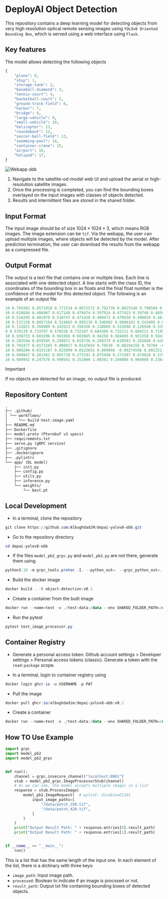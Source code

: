 # DeployAI Object Detection

This repository contains a deep learning model for detecting objects from very high resolution optical remote sensing images using `YOLOv8 Oriented Bounding Box`, which is served using a web interface using `Flask`.

## Key features

The model allows detecting the following objects

```python
{
    "plane": 0,
    "ship": 1,
    "storage-tank": 2,
    "baseball-diamond": 3,
    "tennis-court": 4,
    "basketball-court": 5,
    "ground-track-field": 6,
    "harbor": 7,
    "bridge": 8,
    "large-vehicle": 9,
    "small-vehicle": 10,
    "helicopter": 11,
    "roundabout": 12,
    "soccer-ball-field": 13,
    "swimming-pool": 14,
    "container-crane": 15,
    "airport": 16,
    "helipad": 17,
}
```

![Webapp obb](imgs/obb-web-sample.png)

1. Navigate to the satellite-od-model web UI and upload the aerial or high-resolution satellite images.
2. Once the processing is completed, you can find the bounding boxes overlayed on the input images with classes of objects detected.
3. Results and intermittent files are stored in the shared folder.

## Input Format

The input image should be of size $1024\times1024\times3$, which means RGB images. The image extension can be `tif`. Via the webapp, the user can upload multiple images, where objects will be detected by the model. After prediction termination, the user can download the results from the webapp as a compressed file.

## Output Format

The output is a text file that contains one or multiple lines. Each line is associated with one detected object. A line starts with the class ID, the coordinates of the bounding box in as floats and the final float number is the confidence of the model for this detected object. The following is an example of an output file

```powershell
10 0.769302 0.0571918 0.771534 0.0672572 0.792736 0.0625548 0.790504 0.0524893 0.76106
10 0.616684 0.486967 0.617148 0.478474 0.597924 0.477423 0.59746 0.485916 0.750721
10 0.510295 0.481979 0.510747 0.471428 0.490472 0.470558 0.490019 0.481109 0.548859
10 0.522158 0.0857164 0.524665 0.095236 0.546002 0.0896183 0.543495 0.0800987 0.545464
10 0.132021 0.358989 0.143523 0.356336 0.138069 0.332698 0.126568 0.335351 0.537943
9 0.570139 0.719797 0.570226 0.732347 0.604308 0.732111 0.604221 0.719561 0.327334
10 0.930733 0.603296 0.941956 0.603665 0.94258 0.584695 0.931358 0.584326 0.317335
10 0.283544 0.659585 0.294072 0.659736 0.294374 0.638583 0.283846 0.638433 0.301854
10 0.792477 0.0173265 0.800817 0.0147654 0.79538 -0.00294156 0.78704 -0.000380462 0.300901
10 0.808204 0.0153187 0.815899 0.0122031 0.809846 -0.00274596 0.802151 0.000369608 0.294774
10 0.890847 0.281562 0.891716 0.273191 0.875498 0.271507 0.874628 0.279878 0.283491
10 0.989942 0.247576 0.999541 0.251096 1.00361 0.240008 0.994008 0.236487 0.27634
```

> [!IMPORTANT]
> If no objects are detected for an image, no output file is produced.

## Repository Content

```markdown
.
├── .github/
│ └── workflows/
│     └── build-test-image.yaml
├── README.md
├── Dockerfile
├── model.proto (Ptorobuf v3 specs)
├── requirements.txt
├── serve.py (gRPC service)
├── .gitignore
├── .dockerignore
├── .pylintrc
└── app/ (DL model)
    ├── init.py
    ├── config.py
    ├── utils.py
    ├── inference.py
    └── weights/
        └── best.pt
```

## Local Development

- In a terminal, clone the repository

```powershell
git clone https://github.com/AlbughdadiM/depai-yolov8-obb.git
```

- Go to the repository directory

```powershell
cd depai-yolov8-obb
```

- If the files `model_pb2_grpc.py` and `model_pb2.py` are not there, generate them using

```powershell
python3.10 -m grpc_tools.protoc -I. --python_out=. --grpc_python_out=. model.proto
```

- Build the docker image

```powershell
docker build . -t object-detection:v0.1
```

- Create a container from the built image

```powershell
docker run --name=test -v ./test-data:/data --env SHARED_FOLDER_PATH=/data -p 8061:8061 -p 8062:8062 object-detection:v0.1
```

- Run the pytest

```powershell
pytest test_image_processor.py
```

## Container Registry

- Generate a personal access token: Github account settings > Developer settings > Personal access tokens (classic). Generate a token with the `read:package` scope.

- In a terminal, login to container registry using

```powershell
docker login ghcr.io -u USERNAME -p PAT
```

- Pull the image

```powershell
docker pull ghcr.io/albughdadim/depai-yolov8-obb:v0.1
```

- Create a container

```powershell
docker run --name=test -v ./test-data:/data --env SHARED_FOLDER_PATH=/data -p 8061:8061 -p 8062:8062 ghcr.io/albughdadim/depai-yolov8-obb:v0.1
```

## How TO Use Example

```python
import grpc
import model_pb2
import model_pb2_grpc


def run():
    channel = grpc.insecure_channel("localhost:8061")
    stub = model_pb2_grpc.ImageProcessorStub(channel)
    # As we can see, the model accepts multiple images in a list
    response = stub.ProcessImage(
        model_pb2.ImageRequest(  # pylint: disable=E1101
            input_image_paths=[
                "/data/patch_250.tif",
                "/data/patch_420.tif",
            ]
        )
    )
    print("Output Result Path: " + response.entries[0].result_path)
    print("Output Result Path: " + response.entries[1].result_path)


if __name__ == "__main__":
    run()
```

This is a list that has the same length of the input one. In each element of the list, there is a dictinary with three keys:

- `image_path`: Input image path.
- `processed`: Boolean to indicate if an image is procssed or not.
- `result_path`: Output txt file containing bounding boxes of detected objects.
